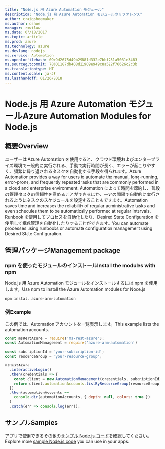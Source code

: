```yaml
---
title: "Node.js 用 Azure Automation モジュール"
description: "Node.js 用 Azure Automation モジュールのリファレンス"
author: craigshoemaker
ms.author: cshoe
manager: routlaw
ms.date: 07/18/2017
ms.topic: article
ms.prod: azure
ms.technology: azure
ms.devlang: nodejs
ms.service: Automation
ms.openlocfilehash: 09e9d2675d49b29881d332e7bbf251a5031e3483
ms.sourcegitcommit: 78001187db408d21909e949c8a592f76626c2c3b
ms.translationtype: HT
ms.contentlocale: ja-JP
ms.lasthandoff: 01/26/2018
---
```

# <a name="azure-automation-modules-for-nodejs"></a><span data-ttu-id="a061e-103">Node.js 用 Azure Automation モジュール</span><span class="sxs-lookup"><span data-stu-id="a061e-103">Azure Automation Modules for Node.js</span></span>

## <a name="overview"></a><span data-ttu-id="a061e-104">概要</span><span class="sxs-lookup"><span data-stu-id="a061e-104">Overview</span></span>

<span data-ttu-id="a061e-105">ユーザーは Azure Automation を使用すると、クラウド環境およびエンタープライズ環境で一般的に実行される、手動で実行時間が長く、エラーが起こりやすく、頻繁に繰り返されるタスクを自動化する手段を得られます。</span><span class="sxs-lookup"><span data-stu-id="a061e-105">Azure Automation provides a way for users to automate the manual, long-running, error-prone, and frequently repeated tasks that are commonly performed in a cloud and enterprise environment.</span></span> <span data-ttu-id="a061e-106">Automation によって時間を節約し、普段の管理タスクの信頼性を高めることができるほか、一定の間隔で自動的に実行されるようにタスクのスケジュールを設定することもできます。</span><span class="sxs-lookup"><span data-stu-id="a061e-106">Automation saves time and increases the reliability of regular administrative tasks and even schedules them to be automatically performed at regular intervals.</span></span> <span data-ttu-id="a061e-107">Runbook を使用してプロセスを自動化したり、Desired State Configuration を使用して構成管理を自動化したりすることができます。</span><span class="sxs-lookup"><span data-stu-id="a061e-107">You can automate processes using runbooks or automate configuration management using Desired State Configuration.</span></span>

## <a name="management-package"></a><span data-ttu-id="a061e-108">管理パッケージ</span><span class="sxs-lookup"><span data-stu-id="a061e-108">Management package</span></span>

### <a name="install-the-modules-with-npm"></a><span data-ttu-id="a061e-109">npm を使ったモジュールのインストール</span><span class="sxs-lookup"><span data-stu-id="a061e-109">Install the modules with npm</span></span>

<span data-ttu-id="a061e-110">Node.js 用 Azure Automation モジュールをインストールするには npm を使用します。</span><span class="sxs-lookup"><span data-stu-id="a061e-110">Use npm to install the Azure Automation modules for Node.js</span></span>

```bash
npm install azure-arm-automation
```

### <a name="example"></a><span data-ttu-id="a061e-111">例</span><span class="sxs-lookup"><span data-stu-id="a061e-111">Example</span></span>

<span data-ttu-id="a061e-112">この例では、Automation アカウントを一覧表示します。</span><span class="sxs-lookup"><span data-stu-id="a061e-112">This example lists the automation accounts.</span></span>

```javascript
const msRestAzure = require('ms-rest-azure');
const AutomationManagement = require('azure-arm-automation');

const subcriptionId = 'your-subscription-id';
const resourceGroup = 'your-resource-group';

msRestAzure
  .interactiveLogin()
  .then(credentials => {
    const client = new AutomationManagement(credentials, subcriptionId);
    return client.automationAccounts.listByResourceGroup(resourceGroup);
  })
  .then(automationAccounts =>
    console.dir(automationAccounts, { depth: null, colors: true })
  )
  .catch(err => console.log(err));

```

## <a name="samples"></a><span data-ttu-id="a061e-113">サンプル</span><span class="sxs-lookup"><span data-stu-id="a061e-113">Samples</span></span>

<span data-ttu-id="a061e-114">アプリで使用できるその他の[サンプル Node.js コード](https://azure.microsoft.com/resources/samples/?platform=nodejs)を確認してください。</span><span class="sxs-lookup"><span data-stu-id="a061e-114">Explore more [sample Node.js code](https://azure.microsoft.com/resources/samples/?platform=nodejs) you can use in your apps.</span></span>
